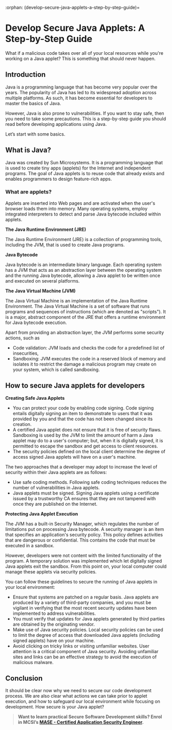 :orphan:
(develop-secure-java-applets-a-step-by-step-guide)=
# Develop Secure Java Applets: A Step-by-Step Guide
 

What if a malicious code takes over all of your local resources while you're working on a Java applet? This is something that should never happen.

## Introduction

Java is a programming language that has become very popular over the years. The popularity of Java has led to its widespread adoption across multiple platforms. As such, it has become essential for developers to master the basics of Java.

However, Java is also prone to vulnerabilities. If you want to stay safe, then you need to take some precautions. This is a step-by-step guide you should read before developing applications using Java.

Let’s start with some basics.

## What is Java?

Java was created by Sun Microsystems. It is a programming language that is used to create tiny apps (applets) for the Internet and independent programs. The goal of Java applets is to reuse code that already exists and enables programmers to design feature-rich apps.

### What are applets?

Applets are inserted into Web pages and are activated when the user's browser loads them into memory. Many operating systems, employ integrated interpreters to detect and parse Java bytecode included within applets.

**The Java Runtime Environment (JRE)**

The Java Runtime Environment (JRE) is a collection of programming tools, including the JVM, that is used to create Java programs.

**Java Bytecode**

Java bytecode is an intermediate binary language. Each operating system has a JVM that acts as an abstraction layer between the operating system and the running Java bytecode, allowing a Java applet to be written once and executed on several platforms.

**The Java Virtual Machine (JVM)**

The Java Virtual Machine is an implementation of the Java Runtime Environment. The Java Virtual Machine is a set of software that runs programs and sequences of instructions (which are denoted as "scripts"). It is a major, abstract component of the JRE that offers a runtime environment for Java bytecode execution.

Apart from providing an abstraction layer, the JVM performs some security actions, such as

- Code validation: JVM loads and checks the code for a predefined list of insecurities,
- Sandboxing: JVM executes the code in a reserved block of memory and isolates it to restrict the damage a malicious program may create on your system, which is called sandboxing.

## How to secure Java applets for developers

**Creating Safe Java Applets**

- You can protect your code by enabling code signing. Code signing entails digitally signing an item to demonstrate to users that it was provided by you and that the code has not been changed since its creation.
- A certified Java applet does not ensure that it is free of security flaws. Sandboxing is used by the JVM to limit the amount of harm a Java applet may do to a user's computer; but, when it is digitally signed, it is permitted to escape the sandbox and get access to client resources.
- The security policies defined on the local client determine the degree of access signed Java applets will have on a user's machine.

The two approaches that a developer may adopt to increase the level of security within their Java applets are as follows:

- Use safe coding methods. Following safe coding techniques reduces the number of vulnerabilities in Java applets.
- Java applets must be signed. Signing Java applets using a certificate issued by a trustworthy CA ensures that they are not tampered with once they are published on the Internet.

**Protecting Java Applet Execution**

The JVM has a built-in Security Manager, which regulates the number of limitations put on processing Java bytecode. A security manager is an item that specifies an application's security policy. This policy defines activities that are dangerous or confidential.
This contains the code that must be executed in a sandbox.

However, developers were not content with the limited functionality of the program. A temporary solution was implemented which let digitally signed Java applets exit the sandbox. From this point on, your local computer could manage these applets via security policies.

You can follow these guidelines to secure the running of Java applets in your local environment:

- Ensure that systems are patched on a regular basis. Java applets are produced by a variety of third-party companies, and you must be vigilant in verifying that the most recent security updates have been implemented to address vulnerabilities.
- You must verify that updates for Java applets generated by third parties are obtained by the originating vendor.
- Make use of Java security policies. Local security policies can be used to limit the degree of access that downloaded Java applets (including signed applets) have on your machine.
- Avoid clicking on tricky links or visiting unfamiliar websites. User attention is a critical component of Java security. Avoiding unfamiliar sites and links can be an effective strategy to avoid the execution of malicious malware.

## Conclusion

It should be clear now why we need to secure our code development process. We are also clear what actions we can take prior to applet execution, and how to safeguard our local environment while focusing on development. How secure is your Java applet?

> **Want to learn practical Secure Software Development skills? Enrol in MCSI’s [MASE - Certified Application Security Engineer](https://www.mosse-institute.com/certifications/mase-certified-application-security-engineer.html).**